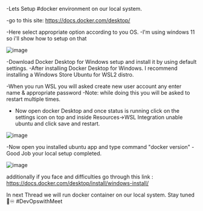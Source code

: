 -Lets Setup #docker environment on our local system.

-go to this site:
https://docs.docker.com/desktop/

-Here select appropriate option according to you OS.
-I'm using windows 11 so i'll show how to setup on that

![image](https://user-images.githubusercontent.com/32546363/211549621-6b0b69c7-0179-455e-b7bb-b5bf9891ee18.png)

-Download Docker Desktop for Windows setup and install it by using default settings.
-After installing Docker Desktop for Windows. I recommend installing a Windows Store Ubuntu for WSL2 distro.

-When you run WSL you will asked create new user account any enter name & appropriate password
-Note: while doing this you will be asked to restart multiple times.

- Now open docker Desktop and once status is running click on the settings icon on top and inside
Resources->WSL Integration unable ubuntu and click save and restart.

![image](https://user-images.githubusercontent.com/32546363/211549743-49259d50-baa8-4f28-a762-e6889005c07a.png)

-Now open you installed ubuntu app and type command "docker version"
-Good Job your local setup completed.

![image](https://user-images.githubusercontent.com/32546363/211549818-8f560e16-a317-40fe-b198-6c675c4ecebd.png)

additionally if you face and difficulties go through this link : https://docs.docker.com/desktop/install/windows-install/ 

In next Thread we will run docker container on our local system. Stay tuned🚀♾
#DevOpswithMeet
